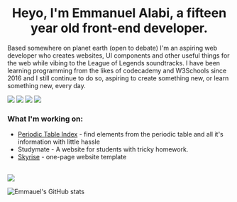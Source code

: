 <h1 style="text-align: center;"> Heyo, I'm Emmanuel Alabi, a fifteen year old front-end developer. </h1>
<p>Based somewhere on planet earth (open to debate) I'm an aspiring web developer who creates websites, UI components and other useful things for the web while vibing to the League of Legends soundtracks. I have been learning programming from the likes of codecademy and W3Schools since 2016 and I still continue to do so, aspiring to create something new, or learn something new, every day.</p>
<div align="left">
<img src="https://img.shields.io/badge/-HTML-blue?style=for-the-badge&logo=html5&logoColor=white&labelColor=black">
<img src="https://img.shields.io/badge/-CSS-blue?style=for-the-badge&logo=css3&logoColor=white&labelColor=black">
<img src="https://img.shields.io/badge/-PHP-blue?style=for-the-badge&logo=php&logoColor=white&labelColor=black">
<img src="https://img.shields.io/badge/-JavaScript-blue?style=for-the-badge&logo=javascript&logoColor=white&labelColor=black">
</div>

### What I'm working on:
- [Periodic Table Index](https://github.com/Emman29/periodictableindex) - find elements from the periodic table and all it's information with little hassle
- Studymate - A website for students with tricky homework.
- [Skyrise](https://emman29.github.io/skyrise) - one-page website template

<br>
<img src="https://github-readme-stats.vercel.app/api/top-langs/?username=emman29&langs_count=8&layout=compact&hide_border=true&bg_color=161B22&text_color=c9d1d9&title_color=50a6ff&icon_color=3572a5&card_width=445"/>

![Emmauel's GitHub stats](https://github-readme-stats.vercel.app/api?username=emman29&show_icons=true&theme=dark)





<!--
**Emman29/emman29** is a ✨ _special_ ✨ repository because its `README.md` (this file) appears on your GitHub profile.

Here are some ideas to get you started:

- 🔭 I’m currently working on ...
- 🌱 I’m currently learning ...
- 👯 I’m looking to collaborate on ...
- 🤔 I’m looking for help with responsie w
- 💬 Ask me about ...
- 📫 How to reach me: ...
- 😄 Pronouns: ...
- ⚡ Fun fact: ...
-->

